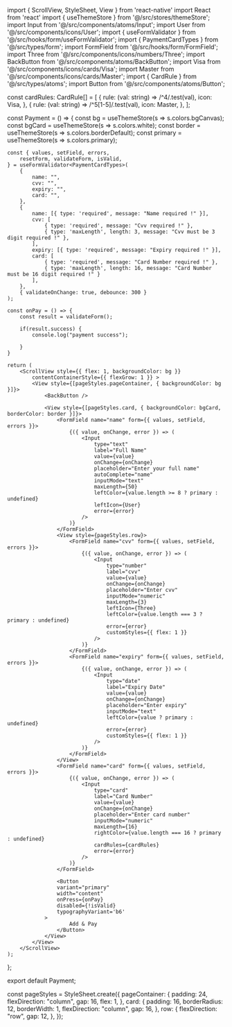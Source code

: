 import { ScrollView, StyleSheet, View } from 'react-native'
import React from 'react'
import { useThemeStore } from '@/src/stores/themeStore';
import Input from '@/src/components/atoms/Input';
import User from '@/src/components/icons/User';
import { useFormValidator } from '@/src/hooks/form/useFormValidator';
import { PaymentCardTypes } from '@/src/types/form';
import FormField from '@/src/hooks/form/FormField';
import Three from '@/src/components/icons/numbers/Three';
import BackButton from '@/src/components/atoms/BackButton';
import Visa from '@/src/components/icons/cards/Visa';
import Master from '@/src/components/icons/cards/Master';
import { CardRule } from '@/src/types/atoms';
import Button from '@/src/components/atoms/Button';

const cardRules: CardRule[] = [
    {
        rule: (val: string) => /^4/.test(val),
        icon: Visa,
    },
    {
        rule: (val: string) => /^5[1-5]/.test(val),
        icon: Master,
    },
];


const Payment = () => {
    const bg = useThemeStore(s => s.colors.bgCanvas);
    const bgCard = useThemeStore(s => s.colors.white);
    const border = useThemeStore(s => s.colors.borderDefault);
    const primary = useThemeStore(s => s.colors.primary);

    const { values, setField, errors,
        resetForm, validateForm, isValid,
    } = useFormValidator<PaymentCardTypes>(
        {
            name: "",
            cvv: "",
            expiry: "",
            card: "",
        },
        {
            name: [{ type: 'required', message: "Name required !" }],
            cvv: [
                { type: 'required', message: "Cvv required !" },
                { type: 'maxLength', length: 3, message: "Cvv must be 3 digit required !" },
            ],
            expiry: [{ type: 'required', message: "Expiry required !" }],
            card: [
                { type: 'required', message: "Card Number required !" },
                { type: 'maxLength', length: 16, message: "Card Number must be 16 digit required !" }
            ],
        },
        { validateOnChange: true, debounce: 300 }
    );

    const onPay = () => {
        const result = validateForm();

        if(result.success) {
            console.log("payment success");
            
        }
    }

    return (
        <ScrollView style={{ flex: 1, backgroundColor: bg }}
            contentContainerStyle={{ flexGrow: 1 }} >
            <View style={[pageStyles.pageContainer, { backgroundColor: bg }]}>
                <BackButton />

                <View style={[pageStyles.card, { backgroundColor: bgCard, borderColor: border }]}>
                    <FormField name="name" form={{ values, setField, errors }}>
                        {({ value, onChange, error }) => (
                            <Input
                                type="text"
                                label="Full Name"
                                value={value}
                                onChange={onChange}
                                placeholder="Enter your full name"
                                autoComplete="name"
                                inputMode="text"
                                maxLength={50}
                                leftColor={value.length >= 8 ? primary : undefined}
                                leftIcon={User}
                                error={error}
                            />
                        )}
                    </FormField>
                    <View style={pageStyles.row}>
                        <FormField name="cvv" form={{ values, setField, errors }}>
                            {({ value, onChange, error }) => (
                                <Input
                                    type="number"
                                    label="cvv"
                                    value={value}
                                    onChange={onChange}
                                    placeholder="Enter cvv"
                                    inputMode="numeric"
                                    maxLength={3}
                                    leftIcon={Three}
                                    leftColor={value.length === 3 ? primary : undefined}
                                    error={error}
                                    customStyles={{ flex: 1 }}
                                />
                            )}
                        </FormField>
                        <FormField name="expiry" form={{ values, setField, errors }}>
                            {({ value, onChange, error }) => (
                                <Input
                                    type="date"
                                    label="Expiry Date"
                                    value={value}
                                    onChange={onChange}
                                    placeholder="Enter expiry"
                                    inputMode="text"
                                    leftColor={value ? primary : undefined}
                                    error={error}
                                    customStyles={{ flex: 1 }}
                                />
                            )}
                        </FormField>
                    </View>
                    <FormField name="card" form={{ values, setField, errors }}>
                        {({ value, onChange, error }) => (
                            <Input
                                type="card"
                                label="Card Number"
                                value={value}
                                onChange={onChange}
                                placeholder="Enter card number"
                                inputMode="numeric"
                                maxLength={16}
                                rightColor={value.length === 16 ? primary : undefined}
                                cardRules={cardRules}
                                error={error}
                            />
                        )}
                    </FormField>

                    <Button
                    variant="primary"
                    width="content"
                    onPress={onPay}
                    disabled={!isValid}
                    typographyVariant='b6'
                >
                        Add & Pay
                    </Button>
                </View>
            </View>
        </ScrollView>
    );
};

export default Payment;

const pageStyles = StyleSheet.create({
    pageContainer: {
        padding: 24,
        flexDirection: "column",
        gap: 16,
        flex: 1,
    },
    card: {
        padding: 16,
        borderRadius: 12,
        borderWidth: 1,
        flexDirection: "column",
        gap: 16,
    },
    row: {
        flexDirection: "row",
        gap: 12,
    },
});